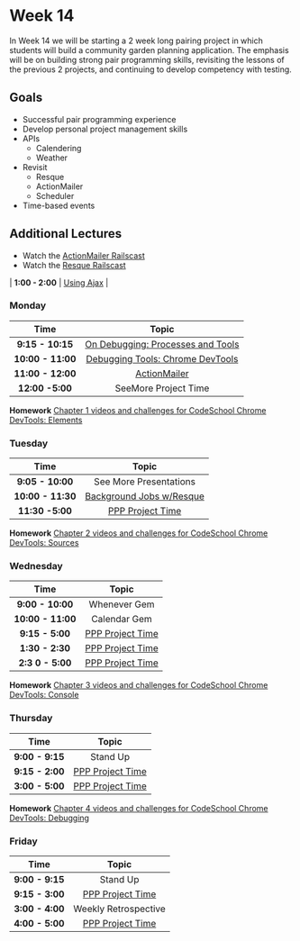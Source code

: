 # Week 14

In Week 14 we will be starting a 2 week long pairing project in which students will build a community garden planning application. The emphasis will be on building strong pair programming skills, revisiting the lessons of the previous 2 projects, and continuing to develop competency with testing.

## Goals
- Successful pair programming experience
- Develop personal project management skills
- APIs
    + Calendering
    + Weather
- Revisit
    + Resque
    + ActionMailer
    + Scheduler
- Time-based events

Additional Lectures
-------------------

- Watch the [ActionMailer Railscast](http://railscasts.com/episodes/206-action-mailer-in-rails-3)
- Watch the [Resque Railscast](http://railscasts.com/episodes/271-resque)

| **1:00 - 2:00**  | [Using Ajax](monday/ajax.md)               |


### Monday
| Time              | Topic                                             |
|:-----------------:|:-------------------------------------------------:|
| **9:15 - 10:15**  | [On Debugging: Processes and Tools](monday/on_debugging.md)|
| **10:00 - 11:00** | [Debugging Tools: Chrome DevTools](monday/dev_tools.md) |
| **11:00 - 12:00**  | [ActionMailer](monday/mailers.md)              |
| **12:00 -5:00**   | SeeMore Project Time         |

**Homework**
[Chapter 1 videos and challenges for CodeSchool Chrome DevTools: Elements](http://discover-devtools.codeschool.com/chapters/1)


### Tuesday
| Time              | Topic                                             |
|:-----------------:|:-------------------------------------------------:|
| **9:05 - 10:00**  | See More Presentations               |
| **10:00 - 11:30** | [Background Jobs w/Resque](tuesday/background-jobs.md) |
| **11:30 -5:00**   | [PPP Project Time](p_patch_planner.md.md)         |

**Homework**
[Chapter 2 videos and challenges for CodeSchool Chrome DevTools: Sources](http://discover-devtools.codeschool.com/chapters/2)


### Wednesday
| Time              | Topic                                     |
|:-----------------:|:-----------------------------------------:|
| **9:00 - 10:00**   | Whenever Gem |
| **10:00 - 11:00**   | Calendar Gem |
| **9:15 - 5:00**  | [PPP Project Time](p_patch_planner.md.md) |
| **1:30 - 2:30**  | [PPP Project Time](p_patch_planner.md.md) |
| **2:3 0 - 5:00**  | [PPP Project Time](p_patch_planner.md.md) |

**Homework**
[Chapter 3 videos and challenges for CodeSchool Chrome DevTools: Console](http://discover-devtools.codeschool.com/chapters/3)


### Thursday

| Time            | Topic                                     |
|:---------------:|:-----------------------------------------:|
| **9:00 - 9:15** | Stand Up                                  |
| **9:15 - 2:00** | [PPP Project Time](p_patch_planner.md.md) |
| **3:00 - 5:00** | [PPP Project Time](p_patch_planner.md.md) |

**Homework**
[Chapter 4 videos and challenges for CodeSchool Chrome DevTools: Debugging](http://discover-devtools.codeschool.com/chapters/4)


### Friday

| Time            | Topic                                     |
|:---------------:|:-----------------------------------------:|
| **9:00 - 9:15** | Stand Up                                  |
| **9:15 - 3:00** | [PPP Project Time](p_patch_planner.md.md) |
| **3:00 - 4:00** | Weekly Retrospective                      |
| **4:00 - 5:00** | [PPP Project Time](p_patch_planner.md.md) |
